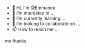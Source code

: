 - 👋 Hi, I’m @Emmaneu
- 👀 I’m interested in ...
- 🌱 I’m currently learning ...
- 💞️ I’m looking to collaborate on ...
- 📫 How to reach me ...

<!---
Emmaneu/Emmaneu is a ✨ special ✨ repository because its `README.md` (this file) appears on your GitHub profile.
You can click the Preview link to take a look at your changes.
--->me thanks
